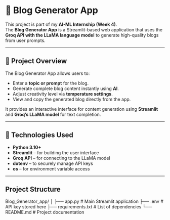 # 📝 Blog Generator App

This project is part of my **AI-ML Internship (Week 4)**.  
The **Blog Generator App** is a Streamlit-based web application that uses the **Groq API with the LLaMA language model** to generate high-quality blogs from user prompts.

---

## 🚀 Project Overview

The Blog Generator App allows users to:
- Enter a **topic or prompt** for the blog.
- Generate complete blog content instantly using **AI**.
- Adjust creativity level via **temperature settings**.
- View and copy the generated blog directly from the app.

It provides an interactive interface for content generation using **Streamlit** and **Groq’s LLaMA model** for text completion.

---

## 🧠 Technologies Used
- **Python 3.10+**
- **Streamlit** – for building the user interface  
- **Groq API** – for connecting to the LLaMA model  
- **dotenv** – to securely manage API keys  
- **os** – for environment variable access  

---
## Project Structure
Blog_Generator_app/ │ ├── app.py                 # Main Streamlit application ├── .env                   # API key stored here ├── requirements.txt       # List of dependencies └── README.md              # Project documentation           


